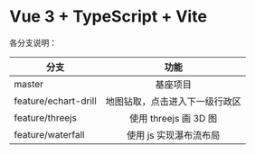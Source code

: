 # Vue 3 + TypeScript + Vite

各分支说明：

| 分支                 |              功能              |
| -------------------- | :----------------------------: |
| master               |            基座项目            |
| feature/echart-drill | 地图钻取，点击进入下一级行政区 |
| feature/threejs      |     使用 threejs 画 3D 图      |
| feature/waterfall    |     使用 js 实现瀑布流布局     |
